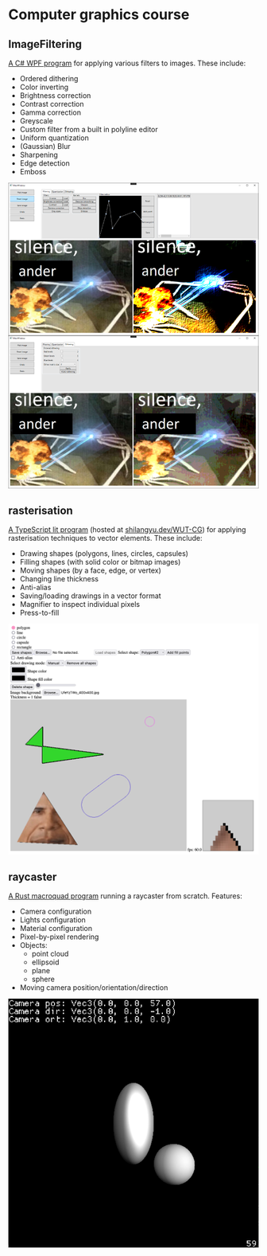 # Computer graphics course

## ImageFiltering

[A C# WPF program](./ImageFiltering) for applying various filters to images. These include:

- Ordered dithering
- Color inverting
- Brightness correction
- Contrast correction
- Gamma correction
- Greyscale
- Custom filter from a built in polyline editor
- Uniform quantization
- (Gaussian) Blur
- Sharpening
- Edge detection
- Emboss

![ImageFiltering program example](assets/image_filtering-demo.png)


## rasterisation

[A TypeScript lit program](./rasterisation) (hosted at [shilangyu.dev/WUT-CG](shilangyu.dev/WUT-CG)) for applying rasterisation techniques to vector elements. These include:

- Drawing shapes (polygons, lines, circles, capsules)
- Filling shapes (with solid color or bitmap images)
- Moving shapes (by a face, edge, or vertex)
- Changing line thickness
- Anti-alias
- Saving/loading drawings in a vector format
- Magnifier to inspect individual pixels
- Press-to-fill

![Rasterisation program example](assets/rasterisation-demo.png)

## raycaster

[A Rust macroquad program](./raycaster) running a raycaster from scratch. Features:

- Camera configuration
- Lights configuration
- Material configuration
- Pixel-by-pixel rendering
- Objects:
  - point cloud
  - ellipsoid
  - plane
  - sphere
- Moving camera position/orientation/direction

![Raycaster program example](assets/raycaster-demo.png)
